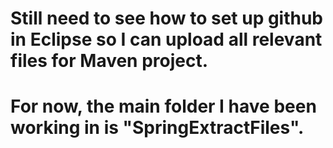 # Still need to see how to set up github in Eclipse so I can upload all relevant files for Maven project.

# For now, the main folder I have been working in is "SpringExtractFiles".
